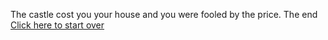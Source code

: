 The castle cost you your house and you were fooled by the price. The end [Click here to start over](../yourKingdom.md)
